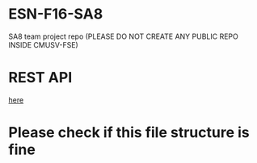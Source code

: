 # ESN-F16-SA8
SA8 team project repo (PLEASE DO NOT CREATE ANY PUBLIC REPO INSIDE CMUSV-FSE)

# REST API
[here](https://docs.google.com/a/west.cmu.edu/spreadsheets/d/1Ks2KXeG0i_nwU408s7Bwnebby27ModxgP411qehsmlw/edit?usp=sharing)


# Please check if this file structure is fine
